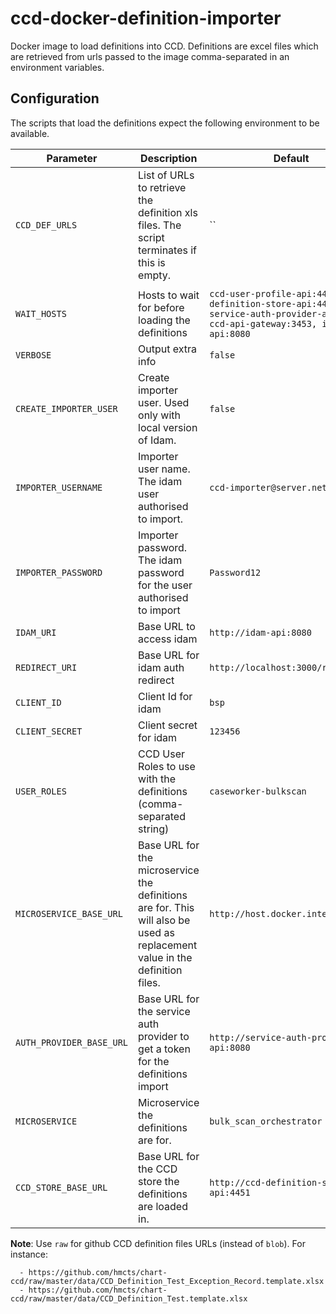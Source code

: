 # ccd-docker-definition-importer

Docker image to load definitions into CCD. Definitions are excel files which are retrieved from urls passed to the image comma-separated in an environment variables.


## Configuration

The scripts that load the definitions expect the following environment to be available.

| Parameter                | Description                                                                                                                 | Default                                                                                                                         |
|--------------------------|-----------------------------------------------------------------------------------------------------------------------------|---------------------------------------------------------------------------------------------------------------------------------|
| `CCD_DEF_URLS`           | List of URLs to retrieve the definition xls files. The script terminates if this is empty.                          | ``
                                                   |
| `WAIT_HOSTS`             | Hosts to wait for before loading the definitions                                                                            | `ccd-user-profile-api:4453, ccd-definition-store-api:4451, service-auth-provider-api:8080, ccd-api-gateway:3453, idam-api:8080` |
| `VERBOSE`                | Output extra info                                                                                                           | `false`                                                                                                                         |
| `CREATE_IMPORTER_USER`   | Create importer user. Used only with local version of Idam.                                                                 | `false`                                                                                                                         |
| `IMPORTER_USERNAME`      | Importer user name. The idam user authorised to import.                                                                     | `ccd-importer@server.net`                                                                                                       |
| `IMPORTER_PASSWORD`      | Importer password. The idam password for the user authorised to import                                                      | `Password12`                                                                                                                    |
| `IDAM_URI`               | Base URL to access idam                                                                                                     | `http://idam-api:8080`                                                                                                          |
| `REDIRECT_URI`           | Base URL for idam auth redirect                                                                                             | `http://localhost:3000/receiver`                                                                                                |
| `CLIENT_ID`              | Client Id for idam                                                                                                          | `bsp`                                                                                                                           |
| `CLIENT_SECRET`          | Client secret for idam                                                                                                      | `123456`                                                                                                                        |
| `USER_ROLES`             | CCD User Roles to use with the definitions (comma-separated string)                                                         | `caseworker-bulkscan`                                                                                                           |
| `MICROSERVICE_BASE_URL`  | Base URL for the microservice the definitions are for. This will also be used as replacement value in the definition files. | `http://host.docker.internal:8582`                                                                                              |
| `AUTH_PROVIDER_BASE_URL` | Base URL for the service auth provider to get a token for the definitions import                                            | `http://service-auth-provider-api:8080`                                                                                         |
| `MICROSERVICE`           | Microservice the definitions are for.                                                                                       | `bulk_scan_orchestrator`                                                                                                        |
| `CCD_STORE_BASE_URL`     | Base URL for the CCD store the definitions are loaded in.                                                                   | `http://ccd-definition-store-api:4451`                                                                                          |

**Note**: Use `raw` for github CCD definition files URLs (instead of `blob`). For instance:
```
  - https://github.com/hmcts/chart-ccd/raw/master/data/CCD_Definition_Test_Exception_Record.template.xlsx
  - https://github.com/hmcts/chart-ccd/raw/master/data/CCD_Definition_Test.template.xlsx
```
